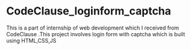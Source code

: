 # CodeClause_loginform_captcha
This is a part of internship of web development which I received from CodeClause .This project involves login form with captcha which is built using HTML,CSS,JS
